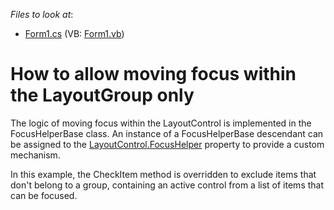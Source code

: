 <!-- default file list -->
*Files to look at*:

* [Form1.cs](./CS/Q157926/Form1.cs) (VB: [Form1.vb](./VB/Q157926/Form1.vb))
<!-- default file list end -->
# How to allow moving focus within the LayoutGroup only


<p>The logic of moving focus within the LayoutControl is implemented in the FocusHelperBase class. An instance of a FocusHelperBase descendant can be assigned to the <a href="http://documentation.devexpress.com/#WindowsForms/DevExpressXtraLayoutLayoutControl_FocusHelpertopic">LayoutControl.FocusHelper</a> property to provide a custom mechanism.</p><p>In this example, the CheckItem method is overridden to exclude items that don't belong to a group, containing an active control from a list of items that can be focused.</p>

<br/>


